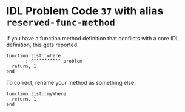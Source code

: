 # IDL Problem Code `37` with alias `reserved-func-method`

<!--@include: ./severity/internal_routine.md-->

If you have a function method definition that conflicts with a core IDL definition, this gets reported.

```idl
function list::where
       ; ^^^^^^^^^^^ problem
  return, 1
end
```

To correct, rename your method as something else.

```idl
function list::myWhere
  return, 1
end
```
